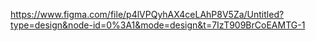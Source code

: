 https://www.figma.com/file/p4lVPQyhAX4ceLAhP8V5Za/Untitled?type=design&node-id=0%3A1&mode=design&t=7IzT909BrCoEAMTG-1
